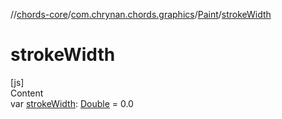 //[chords-core](../../../index.md)/[com.chrynan.chords.graphics](../index.md)/[Paint](index.md)/[strokeWidth](stroke-width.md)



# strokeWidth  
[js]  
Content  
var [strokeWidth](stroke-width.md): [Double](https://kotlinlang.org/api/latest/jvm/stdlib/kotlin/-double/index.html) = 0.0  



